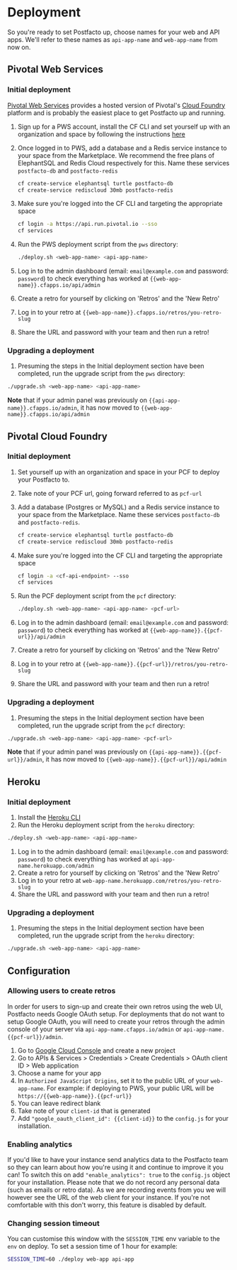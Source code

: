 # Deployment

So you're ready to set Postfacto up, choose names for your web and API apps. We'll refer to these names as `api-app-name` and `web-app-name` from now on.

## Pivotal Web Services

### Initial deployment

[Pivotal Web Services](https://run.pivotal.io) provides a hosted version of Pivotal's [Cloud Foundry](https://pivotal.io/platform) platform and is probably the easiest place to get Postfacto up and running.

1. Sign up for a PWS account, install the CF CLI and set yourself up with an organization and space by following the instructions [here](https://docs.run.pivotal.io/starting/)
1. Once logged in to PWS, add a database and a Redis service instance to your space from the Marketplace. We recommend the free plans of ElephantSQL and Redis Cloud respectively for this. Name these services `postfacto-db` and `postfacto-redis`

    ```bash
    cf create-service elephantsql turtle postfacto-db
    cf create-service rediscloud 30mb postfacto-redis
    ```
1. Make sure you're logged into the CF CLI and targeting the appropriate space

    ```bash
    cf login -a https://api.run.pivotal.io --sso
    cf services
    ```
1. Run the PWS deployment script from the `pws` directory:

    ```bash
    ./deploy.sh <web-app-name> <api-app-name>
    ```
1. Log in to the admin dashboard (email: `email@example.com` and password: `password`) to check everything has worked at `{{web-app-name}}.cfapps.io/api/admin`
1. Create a retro for yourself by clicking on 'Retros' and the 'New Retro'
1. Log in to your retro at `{{web-app-name}}.cfapps.io/retros/you-retro-slug`
1. Share the URL and password with your team and then run a retro!

### Upgrading a deployment

1. Presuming the steps in the Initial deployment section have been completed, run the upgrade script from the `pws` directory:

  ```bash
  ./upgrade.sh <web-app-name> <api-app-name>
  ```

**Note** that if your admin panel was previously on `{{api-app-name}}.cfapps.io/admin`, it has now moved to `{{web-app-name}}.cfapps.io/api/admin`

## Pivotal Cloud Foundry

### Initial deployment

1. Set yourself up with an organization and space in your PCF to deploy your Postfacto to.
1. Take note of your PCF url, going forward referred to as `pcf-url`
1. Add a database (Postgres or MySQL) and a Redis service instance to your space from the Marketplace. Name these services `postfacto-db` and `postfacto-redis`.

    ```bash
    cf create-service elephantsql turtle postfacto-db
    cf create-service rediscloud 30mb postfacto-redis
    ```
1. Make sure you're logged into the CF CLI and targeting the appropriate space

    ```bash
    cf login -a <cf-api-endpoint> --sso
    cf services
    ```
1. Run the PCF deployment script from the `pcf` directory:

    ```bash
    ./deploy.sh <web-app-name> <api-app-name> <pcf-url>
    ```
1. Log in to the admin dashboard (email: `email@example.com` and password: `password`) to check everything has worked at `{{web-app-name}}.{{pcf-url}}/api/admin`
1. Create a retro for yourself by clicking on 'Retros' and the 'New Retro'
1. Log in to your retro at `{{web-app-name}}.{{pcf-url}}/retros/you-retro-slug`
1. Share the URL and password with your team and then run a retro!

### Upgrading a deployment

1. Presuming the steps in the Initial deployment section have been completed, run the upgrade script from the `pcf` directory:

  ```bash
  ./upgrade.sh <web-app-name> <api-app-name> <pcf-url>
  ```

**Note** that if your admin panel was previously on `{{api-app-name}}.{{pcf-url}}/admin`, it has now moved to `{{web-app-name}}.{{pcf-url}}/api/admin`

## Heroku

### Initial deployment

1. Install the [Heroku CLI](https://devcenter.heroku.com/articles/heroku-cli)
1. Run the Heroku deployment script from the `heroku` directory:

  ```bash
  ./deploy.sh <web-app-name> <api-app-name>
  ```
1. Log in to the admin dashboard (email: `email@example.com` and password: `password`) to check everything has worked at `api-app-name.herokuapp.com/admin`
1. Create a retro for yourself by clicking on 'Retros' and the 'New Retro'
1. Log in to your retro at `web-app-name.herokuapp.com/retros/you-retro-slug`
1. Share the URL and password with your team and then run a retro!

### Upgrading a deployment

1. Presuming the steps in the Initial deployment section have been completed, run the upgrade script from the `heroku` directory:
  ```bash
  ./upgrade.sh <web-app-name> <api-app-name>
  ```

## Configuration

### Allowing users to create retros

In order for users to sign-up and create their own retros using the web UI, Postfacto needs Google OAuth setup.
For deployments that do not want to setup Google OAuth, you will need to create your retros through the admin console of your server via
`api-app-name.cfapps.io/admin` or `api-app-name.{{pcf-url}}/admin`.

1. Go to [Google Cloud Console](https://console.cloud.google.com) and
   create a new project
1. Go to APIs & Services > Credentials > Create Credentials > OAuth client ID > Web application
1. Choose a name for your app
1. In `Authorized JavaScript Origins`, set it to the public URL of your `web-app-name`. For example: if deploying to PWS, your public URL will be `https://{{web-app-name}}.{{pcf-url}}`
1. You can leave redirect blank
1. Take note of your `client-id` that is generated
1. Add `"google_oauth_client_id": {{client-id}}` to the `config.js` for your installation.

### Enabling analytics

If you'd like to have your instance send analytics data to the Postfacto team so they can learn about how you're using it and continue to improve it you can! To switch this on add `"enable_analytics": true` to the `config.js` object for your installation. Please note that we do not record any personal data (such as emails or retro data). As we are recording events from you we will however see the URL of the web client for your instance. If you're not comfortable with this don't worry, this feature is disabled by default.

### Changing session timeout

You can customise this window with the `SESSION_TIME` env variable to the `env` on deploy. To set a session time of 1 hour for example:

```bash
SESSION_TIME=60 ./deploy web-app api-app
```
